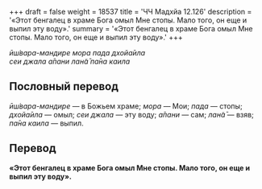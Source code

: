+++
draft = false
weight = 18537
title = 'ЧЧ Мадхйа 12.126'
description = '«Этот бенгалец в храме Бога омыл Мне стопы. Мало того, он еще и выпил эту воду».'
summary = '«Этот бенгалец в храме Бога омыл Мне стопы. Мало того, он еще и выпил эту воду».'
+++

_ӣш́вара-мандире мора пада дхойа̄ила  
сеи джала а̄пани лан̃а̄ па̄на каила_

## Пословный перевод

_ӣш́вара_\-_мандире_ — в Божьем храме; _мора_ — Мои; _пада_ — стопы; _дхойа̄ила_ — омыл; _сеи_ _джала_ — эту воду; _а̄пани_ — сам; _лан̃а̄_ — взяв; _па̄на_ _каила_ — выпил.

## Перевод

**«Этот бенгалец в храме Бога омыл Мне стопы. Мало того, он еще и выпил эту воду».**
